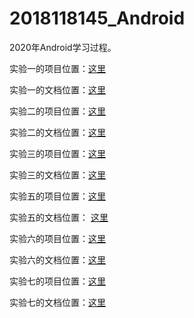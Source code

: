 # 2018118145_Android
2020年Android学习过程。

实验一的项目位置：[这里](https://github.com/zpwlow/2018118145_Android/tree/master/chap1/HelloWorld)



实验一的文档位置：[这里](https://github.com/zpwlow/2018118145_Android/blob/master/chap1/HelloWorld/%E5%B7%A5%E5%85%B7%E9%93%BE%E5%AE%89%E8%A3%85%E5%92%8C%E8%BF%90%E8%A1%8CHelloworld%E6%88%AA%E5%9B%BE.md)



实验二的项目位置：[这里](https://github.com/zpwlow/2018118145_Android/tree/master/chap2/ActivityTest)



实验二的文档位置：[这里](https://github.com/zpwlow/2018118145_Android/blob/master/chap2/ActivityTest/%E5%AE%9E%E9%AA%8C%E4%B8%80%E5%88%9B%E5%BB%BA%E4%B8%A4%E4%B8%AA%E6%B4%BB%E5%8A%A8%E4%BA%86%E8%A7%A3%E6%B4%BB%E5%8A%A8%E7%9A%84%E5%88%9B%E5%BB%BA%E5%8F%8A%E9%94%80%E6%AF%81%E8%BF%87%E7%A8%8B.md)



实验三的项目位置：[这里](https://github.com/zpwlow/2018118145_Android/tree/master/chap2/ActivityAction)



实验三的文档位置：[这里](https://github.com/zpwlow/2018118145_Android/blob/master/chap2/ActivityAction/%E5%AE%9E%E9%AA%8C%E4%BA%8C%E6%B4%BB%E5%8A%A8%E7%9A%84%E5%9B%9B%E7%A7%8D%E5%90%AF%E5%8A%A8%E6%A8%A1%E5%BC%8F.md)



实验五的项目位置：[这里](https://github.com/zpwlow/2018118145_Android/tree/master/chap3/UIWindowTest)



实验五的文档位置： [这里](https://github.com/zpwlow/2018118145_Android/blob/master/chap3/UIWindowTest/%E5%AE%9E%E9%AA%8C%E4%B8%89%E8%87%AA%E5%AE%9A%E4%B9%89UI%E7%95%8C%E9%9D%A2.md)



实验六的项目位置：[这里](https://github.com/zpwlow/2018118145_Android/tree/master/chap3/RecyclerViewTest)



实验六的文档位置：[这里](https://github.com/zpwlow/2018118145_Android/blob/master/chap3/RecyclerViewTest/%E5%AE%9E%E9%AA%8C%E5%9B%9B--RecyclerView%E6%BB%9A%E5%8A%A8%E6%8E%A7%E4%BB%B6.md)



实验七的项目位置：[这里](https://github.com/zpwlow/2018118145_Android/tree/master/chap5/BroadcastBestPractice)



实验七的文档位置：[这里](https://github.com/zpwlow/2018118145_Android/blob/master/chap5/BroadcastBestPractice/%E8%87%AA%E5%AE%9A%E4%B9%89%E5%B9%BF%E6%92%AD.md)
